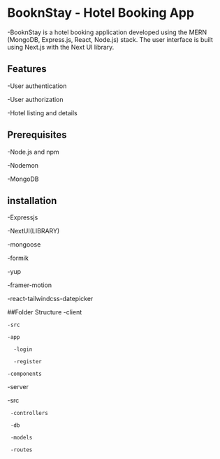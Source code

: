 # BooknStay - Hotel Booking App
-BooknStay is a hotel booking application developed using the MERN (MongoDB, Express.js, React, Node.js) stack. The user interface is built using Next.js with the Next UI library.

## Features
-User authentication 

-User authorization

-Hotel listing and details

## Prerequisites
-Node.js and npm

-Nodemon

-MongoDB

## installation
-Expressjs

-NextUI(LIBRARY)

-mongoose

-formik

-yup

-framer-motion

-react-tailwindcss-datepicker

##Folder Structure
-client

    -src

    -app

      -login

      -register

    -components

-server

  -src

     -controllers

     -db

     -models

     -routes
  


